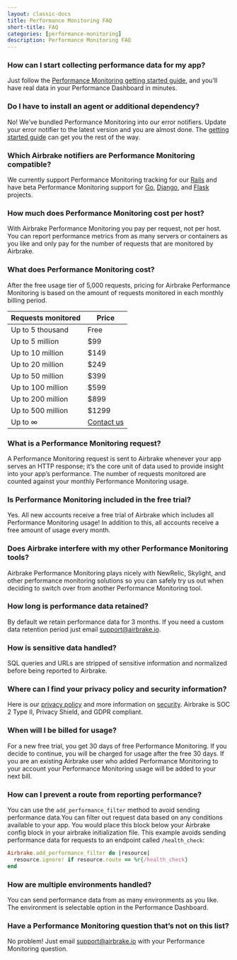 ```yaml
---
layout: classic-docs
title: Performance Monitoring FAQ
short-title: FAQ
categories: [performance-monitoring]
description: Performance Monitoring FAQ
---
```


### How can I start collecting performance data for my app?

Just follow the [Performance Monitoring getting started
guide](/docs/performance-monitoring/getting-started/), and you’ll
have real data in your Performance Dashboard in minutes.

### Do I have to install an agent or additional dependency?

No! We’ve bundled Performance Monitoring into our error notifiers. Update your
error notifier to the latest version and you are almost done. The [getting
started guide](/docs/performance-monitoring/getting-started/) can
get you the rest of the way.

### Which Airbrake notifiers are Performance Monitoring compatible?

We currently support Performance Monitoring tracking for our
[Rails](/docs/performance-monitoring/getting-started/) and have beta
Performance Monitoring support for
[Go](https://github.com/airbrake/gobrake#sending-routes-stats),
[Django](https://github.com/airbrake/pybrake#django-integration), and
[Flask](https://github.com/airbrake/pybrake#flask-integration) projects.

### How much does Performance Monitoring cost per host?

With Airbrake Performance Monitoring you pay per request, not per host. You can
report performance metrics from as many servers or containers as you like and
only pay for the number of requests that are monitored by Airbrake.

### What does Performance Monitoring cost?

After the free usage tier of 5,000 requests, pricing for Airbrake Performance
Monitoring is based on the amount of requests monitored in each monthly billing
period.

| Requests monitored | Price      |
|--------------------|------------|
| Up to 5 thousand   | Free       |
| Up to 5 million    | $99        |
| Up to 10 million   | $149       |
| Up to 20 million   | $249       |
| Up to 50 million   | $399       |
| Up to 100 million  | $599       |
| Up to 200 million  | $899       |
| Up to 500 million  | $1299      |
| Up to ∞            | [Contact us](mailto:sales@airbrake.io) |

### What is a Performance Monitoring request?

A Performance Monitoring request is sent to Airbrake whenever your app serves
an HTTP response; it’s the core unit of data used to provide insight into your
app’s performance. The number of requests monitored are counted against your
monthly Performance Monitoring usage.

### Is Performance Monitoring included in the free trial?

Yes. All new accounts receive a free trial of Airbrake which includes all
Performance Monitoring usage! In addition to this, all accounts receive a free
amount of usage every month.

### Does Airbrake interfere with my other Performance Monitoring tools?

Airbrake Performance Monitoring plays nicely with NewRelic, Skylight, and other
performance monitoring solutions so you can safely try us out when deciding to
switch over from another Performance Monitoring tool.

### How long is performance data retained?

By default we retain performance data for 3 months. If you need a custom data
retention period just email [support@airbrake.io](mailto:support@airbrake.io).

### How is sensitive data handled?

SQL queries and URLs are stripped of sensitive information and normalized
before being reported to Airbrake.

### Where can I find your privacy policy and security information?

Here is our [privacy policy](https://airbrake.io/privacy) and more information
on [security](https://airbrake.io/product/security). Airbrake is SOC 2 Type II,
Privacy Shield, and GDPR compliant.

### When will I be billed for usage?

For a new free trial, you get 30 days of free Performance Monitoring. If you
decide to continue, you will be charged for usage after the free 30 days. If
you are an existing Airbrake user who added Performance Monitoring to your
account your Performance Monitoring usage will be added to your next bill.

### How can I prevent a route from reporting performance?

You can use the `add_performance_filter` method to avoid sending performance
data.You can filter out request data based on any conditions available to your
app. You would place this block below your Airbrake config block in your
airbrake initialization file. This example avoids sending performance data for
requests to an endpoint called `/health_check`:

```ruby
Airbrake.add_performance_filter do |resource|
  resource.ignore! if resource.route == %r{/health_check}
end
```

### How are multiple environments handled?

You can send performance data from as many environments as you like. The
environment is selectable option in the Performance Dashboard.

### Have a Performance Monitoring question that’s not on this list?

No problem! Just email [support@airbrake.io](mailto:support@airbrake.io) with
your Performance Monitoring question.
